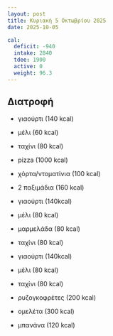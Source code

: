 ```yaml
---
layout: post
title: Κυριακή 5 Οκτωβρίου 2025
date: 2025-10-05

cal:
  deficit: -940
  intake: 2840
  tdee: 1900
  active: 0
  weight: 96.3
---
```


## Διατροφή

- γιαούρτι (140 kcal)
- μέλι (60 kcal)
- ταχίνι (80 kcal)

- pizza (1000 kcal)
- χόρτα/ντοματίνια (100 kcal)

- 2 παξιμάδια (160 kcal)
- γιαούρτι (140kcal)
- μέλι (80 kcal) 
- μαρμελάδα (80 kcal)
- ταχίνι (80 kcal)
- γιαούρτι (140kcal)
- μέλι (80 kcal) 
- ταχίνι (80 kcal)
- ρυζογκοφρέτες (200 kcal)
- ομελέτα (300 kcal)
- μπανάνα (120 kcal)


<!---  ![pic](/pics/2025-10-05/yogurt.jpg)<br> -->
